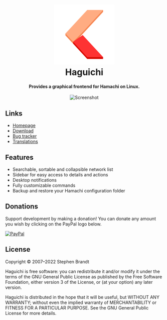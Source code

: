 
<div align="center">
  <h1>
    <img src="data/icons/hicolor/scalable/apps/com.github.ztefn.haguichi.svg?raw=true" alt="Haguichi" width="192" /><br />
    Haguichi
  </h1>
  <h4>Provides a graphical frontend for Hamachi on Linux.</h4>
  <img src="https://haguichi.net/appdata/screenshot-1.png" alt="Screenshot" width="612" />
</div>


  Links
  -----

   * [Homepage](https://haguichi.net)
   * [Download](https://haguichi.net/download/)
   * [Bug tracker](https://github.com/ztefn/haguichi/issues)
   * [Translations](https://translations.launchpad.net/haguichi)


  Features
  --------

   * Searchable, sortable and collapsible network list
   * Sidebar for easy access to details and actions
   * Desktop notifications
   * Fully customizable commands
   * Backup and restore your Hamachi configuration folder


  Donations
  ---------

  Support development by making a donation! You can donate any amount you wish by clicking on the PayPal logo below.

  [<img src="https://www.paypalobjects.com/webstatic/en_US/i/buttons/PP_logo_h_200x51.png" height="26" alt="PayPal" />](https://www.paypal.me/ztefn)


  License
  -------

  Copyright © 2007–2022 Stephen Brandt

  Haguichi is free software: you can redistribute it and/or modify it under the terms of the GNU General Public License as published by the Free Software Foundation, either version 3 of the License, or (at your option) any later version.

  Haguichi is distributed in the hope that it will be useful, but WITHOUT ANY WARRANTY; without even the implied warranty of MERCHANTABILITY or FITNESS FOR A PARTICULAR PURPOSE. See the GNU General Public License for more details.

